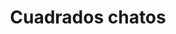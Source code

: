 ---
title: Cuadrados chatos
date: 
draft: false

# descripcion
description : Aros de plata 925

materials: Plata 925

color: Plateado

dimensions: 0,8cm

code: 01-20-0653

type: "Aros"

categories: []

# Images
# first image will be shown in the product page
images:
  # - image: "images/path_to_image"
  # La ubicacion de las imagenes es imagenes/Aros/Aros.Solo Plata/
  - image: "./images/aros/solo_plata/01-20-0653.JPG"
---